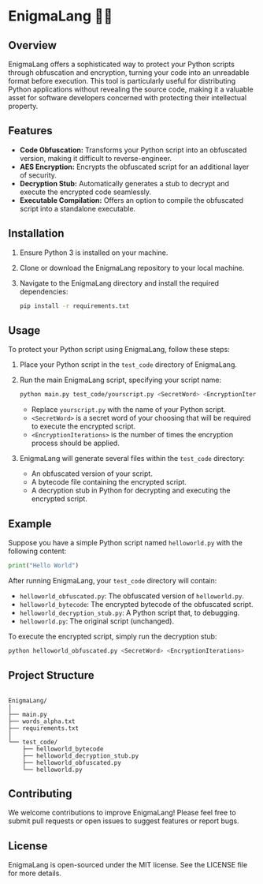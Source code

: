 # EnigmaLang 🕵️‍♂️

## Overview

EnigmaLang offers a sophisticated way to protect your Python scripts through obfuscation and encryption, turning your code into an unreadable format before execution. This tool is particularly useful for distributing Python applications without revealing the source code, making it a valuable asset for software developers concerned with protecting their intellectual property.

## Features

- **Code Obfuscation:** Transforms your Python script into an obfuscated version, making it difficult to reverse-engineer.
- **AES Encryption:** Encrypts the obfuscated script for an additional layer of security.
- **Decryption Stub:** Automatically generates a stub to decrypt and execute the encrypted code seamlessly.
- **Executable Compilation:** Offers an option to compile the obfuscated script into a standalone executable.

## Installation

1. Ensure Python 3 is installed on your machine.
2. Clone or download the EnigmaLang repository to your local machine.
3. Navigate to the EnigmaLang directory and install the required dependencies:

   ```bash
   pip install -r requirements.txt
   ```

## Usage

To protect your Python script using EnigmaLang, follow these steps:

1. Place your Python script in the `test_code` directory of EnigmaLang.
2. Run the main EnigmaLang script, specifying your script name:

   ```bash
   python main.py test_code/yourscript.py <SecretWord> <EncryptionIterations> [--exe] [--sleep]
   ```

    - Replace `yourscript.py` with the name of your Python script.
    - `<SecretWord>` is a secret word of your choosing that will be required to execute the encrypted script.
    - `<EncryptionIterations>` is the number of times the encryption process should be applied.

3. EnigmaLang will generate several files within the `test_code` directory:
   - An obfuscated version of your script.
   - A bytecode file containing the encrypted script.
   - A decryption stub in Python for decrypting and executing the encrypted script.

## Example

Suppose you have a simple Python script named `helloworld.py` with the following content:

```python
print("Hello World")
```

After running EnigmaLang, your `test_code` directory will contain:

- `helloworld_obfuscated.py`: The obfuscated version of `helloworld.py`.
- `helloworld_bytecode`: The encrypted bytecode of the obfuscated script.
- `helloworld_decryption_stub.py`: A Python script that, to debugging.
- `helloworld.py`: The original script (unchanged).

To execute the encrypted script, simply run the decryption stub:

```bash
python helloworld_obfuscated.py <SecretWord> <EncryptionIterations>
```

## Project Structure

```plaintext

EnigmaLang/
│
├── main.py
├── words_alpha.txt
├── requirements.txt
│
└── test_code/
    ├── helloworld_bytecode
    ├── helloworld_decryption_stub.py
    ├── helloworld_obfuscated.py
    └── helloworld.py
```

## Contributing

We welcome contributions to improve EnigmaLang! Please feel free to submit pull requests or open issues to suggest features or report bugs.

## License

EnigmaLang is open-sourced under the MIT license. See the LICENSE file for more details.
